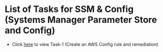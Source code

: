# List of Tasks for SSM & Config (Systems Manager Parameter Store and Config)

- Click [here](./Task-1.md) to view Task-1 (Create an AWS Config rule and remediation)